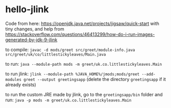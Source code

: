 # hello-jlink
Code from here:
https://openjdk.java.net/projects/jigsaw/quick-start
with tiny changes, and help from
https://stackoverflow.com/questions/46413299/how-do-i-run-images-generated-by-jdk-9-jlink

to compile:
`javac -d mods/greet src/greet/module-info.java src/greet/uk/co/littlestickyleaves/Main.java`

to run:
`java --module-path mods -m greet/uk.co.littlestickyleaves.Main`

to run jlink:
`jlink --module-path %JAVA_HOME%/jmods;mods/greet --add-modules greet --output greetingsapp`
(delete the directory `greetingsapp` if it already exists)

to run the custom JRE made by jlink, go to the `greetingsapp/bin` folder and run:
`java -p mods -m greet/uk.co.littlestickyleaves.Main`

